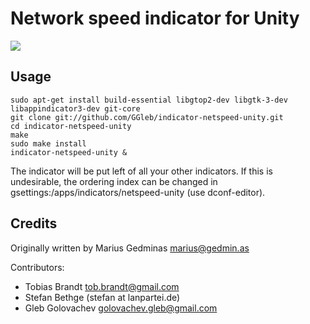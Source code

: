Network speed indicator for Unity
=================================

![](https://raw.github.com/GGleb/indicator-netspeed-unity/master/screenshot.png)

Usage
-----

```
sudo apt-get install build-essential libgtop2-dev libgtk-3-dev libappindicator3-dev git-core
git clone git://github.com/GGleb/indicator-netspeed-unity.git
cd indicator-netspeed-unity
make
sudo make install
indicator-netspeed-unity &
```

The indicator will be put left of all your other indicators. If this is undesirable, the ordering
index can be changed in gsettings:/apps/indicators/netspeed-unity (use dconf-editor).


Credits
-------

Originally written by Marius Gedminas <marius@gedmin.as>

Contributors:

- Tobias Brandt <tob.brandt@gmail.com>
- Stefan Bethge (stefan at lanpartei.de)
- Gleb Golovachev <golovachev.gleb@gmail.com>
